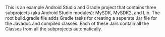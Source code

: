 This is an example Android Studio and Gradle project that contains three subprojects (aka Android Studio modules): MySDK, MySDK2, and Lib.
 The root build.gradle file adds Gradle tasks for creating a seperate Jar file for the Javadoc and compiled classes. Each of these Jars contain all the Classes from all the subprojects automatically.
